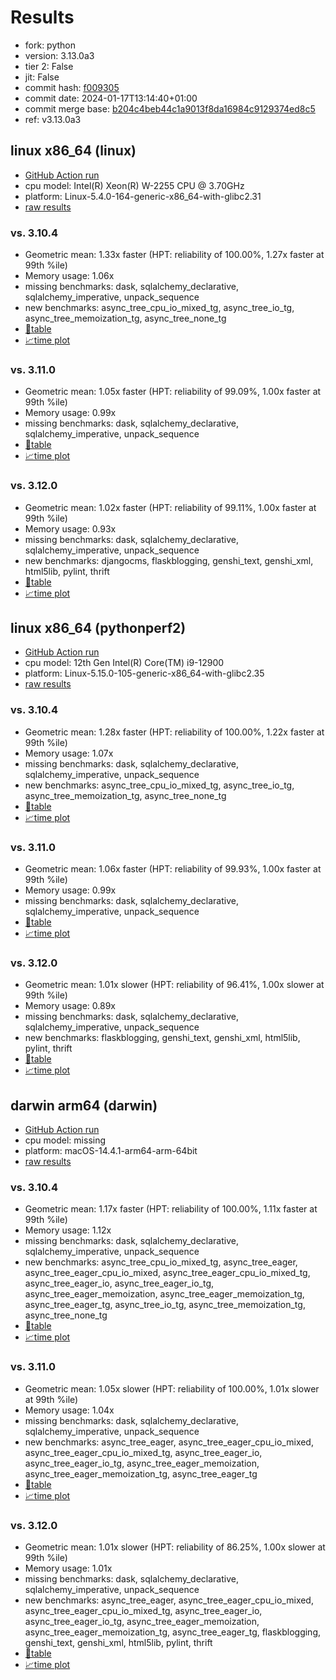 # Results

- fork: python
- version: 3.13.0a3
- tier 2: False
- jit: False
- commit hash: [f009305](https://github.com/python/cpython/commit/f009305)
- commit date: 2024-01-17T13:14:40+01:00
- commit merge base: [b204c4beb44c1a9013f8da16984c9129374ed8c5](https://github.com/python/cpython/commit/b204c4beb44c1a9013f8da16984c9129374ed8c5)
- ref: v3.13.0a3

## linux x86_64 (linux)

- [GitHub Action run](https://github.com/faster-cpython/benchmarking/actions/runs/8975028102)
- cpu model: Intel(R) Xeon(R) W-2255 CPU @ 3.70GHz
- platform: Linux-5.4.0-164-generic-x86_64-with-glibc2.31
- [raw results](bm-20240117-linux-x86_64-python-v3.13.0a3-3.13.0a3-f009305.json)

### vs. 3.10.4

- Geometric mean: 1.33x faster (HPT: reliability of 100.00%, 1.27x faster at 99th %ile)
- Memory usage: 1.06x
- missing benchmarks: dask, sqlalchemy_declarative, sqlalchemy_imperative, unpack_sequence
- new benchmarks: async_tree_cpu_io_mixed_tg, async_tree_io_tg, async_tree_memoization_tg, async_tree_none_tg
- [📄table](bm-20240117-linux-x86_64-python-v3.13.0a3-3.13.0a3-f009305-vs-3.10.4.md)
- [📈time plot](bm-20240117-linux-x86_64-python-v3.13.0a3-3.13.0a3-f009305-vs-3.10.4.png)

### vs. 3.11.0

- Geometric mean: 1.05x faster (HPT: reliability of 99.09%, 1.00x faster at 99th %ile)
- Memory usage: 0.99x
- missing benchmarks: dask, sqlalchemy_declarative, sqlalchemy_imperative, unpack_sequence
- [📄table](bm-20240117-linux-x86_64-python-v3.13.0a3-3.13.0a3-f009305-vs-3.11.0.md)
- [📈time plot](bm-20240117-linux-x86_64-python-v3.13.0a3-3.13.0a3-f009305-vs-3.11.0.png)

### vs. 3.12.0

- Geometric mean: 1.02x faster (HPT: reliability of 99.11%, 1.00x faster at 99th %ile)
- Memory usage: 0.93x
- missing benchmarks: dask, sqlalchemy_declarative, sqlalchemy_imperative, unpack_sequence
- new benchmarks: djangocms, flaskblogging, genshi_text, genshi_xml, html5lib, pylint, thrift
- [📄table](bm-20240117-linux-x86_64-python-v3.13.0a3-3.13.0a3-f009305-vs-3.12.0.md)
- [📈time plot](bm-20240117-linux-x86_64-python-v3.13.0a3-3.13.0a3-f009305-vs-3.12.0.png)

## linux x86_64 (pythonperf2)

- [GitHub Action run](https://github.com/faster-cpython/benchmarking/actions/runs/8975028102)
- cpu model: 12th Gen Intel(R) Core(TM) i9-12900
- platform: Linux-5.15.0-105-generic-x86_64-with-glibc2.35
- [raw results](bm-20240117-pythonperf2-x86_64-python-v3.13.0a3-3.13.0a3-f009305.json)

### vs. 3.10.4

- Geometric mean: 1.28x faster (HPT: reliability of 100.00%, 1.22x faster at 99th %ile)
- Memory usage: 1.07x
- missing benchmarks: dask, sqlalchemy_declarative, sqlalchemy_imperative, unpack_sequence
- new benchmarks: async_tree_cpu_io_mixed_tg, async_tree_io_tg, async_tree_memoization_tg, async_tree_none_tg
- [📄table](bm-20240117-pythonperf2-x86_64-python-v3.13.0a3-3.13.0a3-f009305-vs-3.10.4.md)
- [📈time plot](bm-20240117-pythonperf2-x86_64-python-v3.13.0a3-3.13.0a3-f009305-vs-3.10.4.png)

### vs. 3.11.0

- Geometric mean: 1.06x faster (HPT: reliability of 99.93%, 1.00x faster at 99th %ile)
- Memory usage: 0.99x
- missing benchmarks: dask, sqlalchemy_declarative, sqlalchemy_imperative, unpack_sequence
- [📄table](bm-20240117-pythonperf2-x86_64-python-v3.13.0a3-3.13.0a3-f009305-vs-3.11.0.md)
- [📈time plot](bm-20240117-pythonperf2-x86_64-python-v3.13.0a3-3.13.0a3-f009305-vs-3.11.0.png)

### vs. 3.12.0

- Geometric mean: 1.01x slower (HPT: reliability of 96.41%, 1.00x slower at 99th %ile)
- Memory usage: 0.89x
- missing benchmarks: dask, sqlalchemy_declarative, sqlalchemy_imperative, unpack_sequence
- new benchmarks: flaskblogging, genshi_text, genshi_xml, html5lib, pylint, thrift
- [📄table](bm-20240117-pythonperf2-x86_64-python-v3.13.0a3-3.13.0a3-f009305-vs-3.12.0.md)
- [📈time plot](bm-20240117-pythonperf2-x86_64-python-v3.13.0a3-3.13.0a3-f009305-vs-3.12.0.png)

## darwin arm64 (darwin)

- [GitHub Action run](https://github.com/faster-cpython/benchmarking/actions/runs/8975028102)
- cpu model: missing
- platform: macOS-14.4.1-arm64-arm-64bit
- [raw results](bm-20240117-darwin-arm64-python-v3.13.0a3-3.13.0a3-f009305.json)

### vs. 3.10.4

- Geometric mean: 1.17x faster (HPT: reliability of 100.00%, 1.11x faster at 99th %ile)
- Memory usage: 1.12x
- missing benchmarks: dask, sqlalchemy_declarative, sqlalchemy_imperative, unpack_sequence
- new benchmarks: async_tree_cpu_io_mixed_tg, async_tree_eager, async_tree_eager_cpu_io_mixed, async_tree_eager_cpu_io_mixed_tg, async_tree_eager_io, async_tree_eager_io_tg, async_tree_eager_memoization, async_tree_eager_memoization_tg, async_tree_eager_tg, async_tree_io_tg, async_tree_memoization_tg, async_tree_none_tg
- [📄table](bm-20240117-darwin-arm64-python-v3.13.0a3-3.13.0a3-f009305-vs-3.10.4.md)
- [📈time plot](bm-20240117-darwin-arm64-python-v3.13.0a3-3.13.0a3-f009305-vs-3.10.4.png)

### vs. 3.11.0

- Geometric mean: 1.05x slower (HPT: reliability of 100.00%, 1.01x slower at 99th %ile)
- Memory usage: 1.04x
- missing benchmarks: dask, sqlalchemy_declarative, sqlalchemy_imperative, unpack_sequence
- new benchmarks: async_tree_eager, async_tree_eager_cpu_io_mixed, async_tree_eager_cpu_io_mixed_tg, async_tree_eager_io, async_tree_eager_io_tg, async_tree_eager_memoization, async_tree_eager_memoization_tg, async_tree_eager_tg
- [📄table](bm-20240117-darwin-arm64-python-v3.13.0a3-3.13.0a3-f009305-vs-3.11.0.md)
- [📈time plot](bm-20240117-darwin-arm64-python-v3.13.0a3-3.13.0a3-f009305-vs-3.11.0.png)

### vs. 3.12.0

- Geometric mean: 1.01x slower (HPT: reliability of 86.25%, 1.00x slower at 99th %ile)
- Memory usage: 1.01x
- missing benchmarks: dask, sqlalchemy_declarative, sqlalchemy_imperative, unpack_sequence
- new benchmarks: async_tree_eager, async_tree_eager_cpu_io_mixed, async_tree_eager_cpu_io_mixed_tg, async_tree_eager_io, async_tree_eager_io_tg, async_tree_eager_memoization, async_tree_eager_memoization_tg, async_tree_eager_tg, flaskblogging, genshi_text, genshi_xml, html5lib, pylint, thrift
- [📄table](bm-20240117-darwin-arm64-python-v3.13.0a3-3.13.0a3-f009305-vs-3.12.0.md)
- [📈time plot](bm-20240117-darwin-arm64-python-v3.13.0a3-3.13.0a3-f009305-vs-3.12.0.png)

